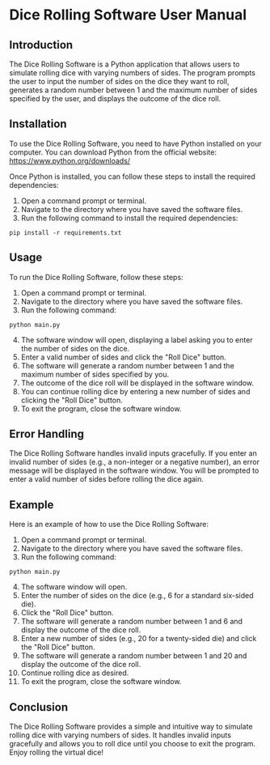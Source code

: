 # Dice Rolling Software User Manual

## Introduction
The Dice Rolling Software is a Python application that allows users to simulate rolling dice with varying numbers of sides. The program prompts the user to input the number of sides on the dice they want to roll, generates a random number between 1 and the maximum number of sides specified by the user, and displays the outcome of the dice roll.

## Installation
To use the Dice Rolling Software, you need to have Python installed on your computer. You can download Python from the official website: https://www.python.org/downloads/

Once Python is installed, you can follow these steps to install the required dependencies:

1. Open a command prompt or terminal.
2. Navigate to the directory where you have saved the software files.
3. Run the following command to install the required dependencies:

```
pip install -r requirements.txt
```

## Usage
To run the Dice Rolling Software, follow these steps:

1. Open a command prompt or terminal.
2. Navigate to the directory where you have saved the software files.
3. Run the following command:

```
python main.py
```

4. The software window will open, displaying a label asking you to enter the number of sides on the dice.
5. Enter a valid number of sides and click the "Roll Dice" button.
6. The software will generate a random number between 1 and the maximum number of sides specified by you.
7. The outcome of the dice roll will be displayed in the software window.
8. You can continue rolling dice by entering a new number of sides and clicking the "Roll Dice" button.
9. To exit the program, close the software window.

## Error Handling
The Dice Rolling Software handles invalid inputs gracefully. If you enter an invalid number of sides (e.g., a non-integer or a negative number), an error message will be displayed in the software window. You will be prompted to enter a valid number of sides before rolling the dice again.

## Example
Here is an example of how to use the Dice Rolling Software:

1. Open a command prompt or terminal.
2. Navigate to the directory where you have saved the software files.
3. Run the following command:

```
python main.py
```

4. The software window will open.
5. Enter the number of sides on the dice (e.g., 6 for a standard six-sided die).
6. Click the "Roll Dice" button.
7. The software will generate a random number between 1 and 6 and display the outcome of the dice roll.
8. Enter a new number of sides (e.g., 20 for a twenty-sided die) and click the "Roll Dice" button.
9. The software will generate a random number between 1 and 20 and display the outcome of the dice roll.
10. Continue rolling dice as desired.
11. To exit the program, close the software window.

## Conclusion
The Dice Rolling Software provides a simple and intuitive way to simulate rolling dice with varying numbers of sides. It handles invalid inputs gracefully and allows you to roll dice until you choose to exit the program. Enjoy rolling the virtual dice!
